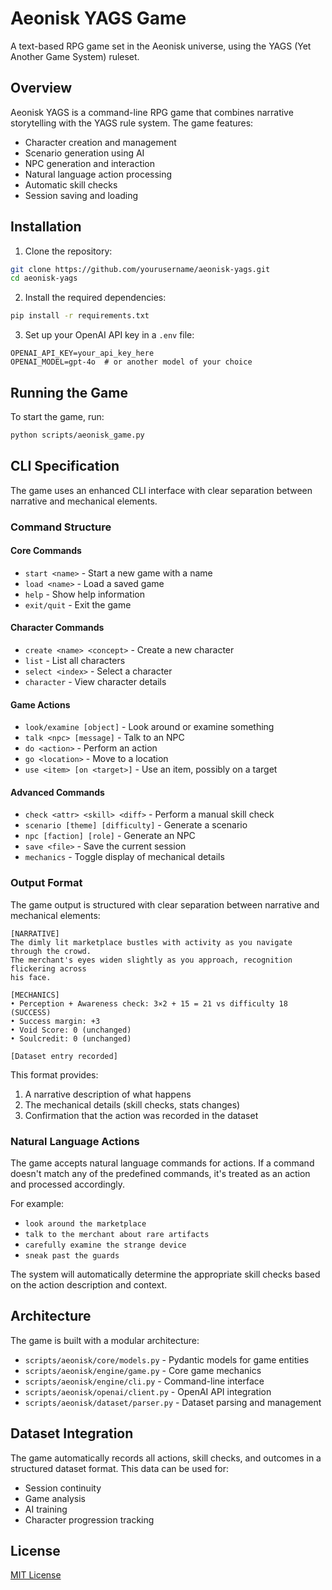 # Aeonisk YAGS Game

A text-based RPG game set in the Aeonisk universe, using the YAGS (Yet Another Game System) ruleset.

## Overview

Aeonisk YAGS is a command-line RPG game that combines narrative storytelling with the YAGS rule system. The game features:

- Character creation and management
- Scenario generation using AI
- NPC generation and interaction
- Natural language action processing
- Automatic skill checks
- Session saving and loading

## Installation

1. Clone the repository:
```bash
git clone https://github.com/yourusername/aeonisk-yags.git
cd aeonisk-yags
```

2. Install the required dependencies:
```bash
pip install -r requirements.txt
```

3. Set up your OpenAI API key in a `.env` file:
```
OPENAI_API_KEY=your_api_key_here
OPENAI_MODEL=gpt-4o  # or another model of your choice
```

## Running the Game

To start the game, run:

```bash
python scripts/aeonisk_game.py
```

## CLI Specification

The game uses an enhanced CLI interface with clear separation between narrative and mechanical elements.

### Command Structure

#### Core Commands
- `start <name>` - Start a new game with a name
- `load <name>` - Load a saved game
- `help` - Show help information
- `exit/quit` - Exit the game

#### Character Commands
- `create <name> <concept>` - Create a new character
- `list` - List all characters
- `select <index>` - Select a character
- `character` - View character details

#### Game Actions
- `look/examine [object]` - Look around or examine something
- `talk <npc> [message]` - Talk to an NPC
- `do <action>` - Perform an action
- `go <location>` - Move to a location
- `use <item> [on <target>]` - Use an item, possibly on a target

#### Advanced Commands
- `check <attr> <skill> <diff>` - Perform a manual skill check
- `scenario [theme] [difficulty]` - Generate a scenario
- `npc [faction] [role]` - Generate an NPC
- `save <file>` - Save the current session
- `mechanics` - Toggle display of mechanical details

### Output Format

The game output is structured with clear separation between narrative and mechanical elements:

```
[NARRATIVE]
The dimly lit marketplace bustles with activity as you navigate through the crowd. 
The merchant's eyes widen slightly as you approach, recognition flickering across 
his face.

[MECHANICS]
• Perception + Awareness check: 3×2 + 15 = 21 vs difficulty 18 (SUCCESS)
• Success margin: +3
• Void Score: 0 (unchanged)
• Soulcredit: 0 (unchanged)

[Dataset entry recorded]
```

This format provides:
1. A narrative description of what happens
2. The mechanical details (skill checks, stats changes)
3. Confirmation that the action was recorded in the dataset

### Natural Language Actions

The game accepts natural language commands for actions. If a command doesn't match any of the predefined commands, it's treated as an action and processed accordingly.

For example:
- `look around the marketplace`
- `talk to the merchant about rare artifacts`
- `carefully examine the strange device`
- `sneak past the guards`

The system will automatically determine the appropriate skill checks based on the action description and context.

## Architecture

The game is built with a modular architecture:

- `scripts/aeonisk/core/models.py` - Pydantic models for game entities
- `scripts/aeonisk/engine/game.py` - Core game mechanics
- `scripts/aeonisk/engine/cli.py` - Command-line interface
- `scripts/aeonisk/openai/client.py` - OpenAI API integration
- `scripts/aeonisk/dataset/parser.py` - Dataset parsing and management

## Dataset Integration

The game automatically records all actions, skill checks, and outcomes in a structured dataset format. This data can be used for:

- Session continuity
- Game analysis
- AI training
- Character progression tracking

## License

[MIT License](LICENSE)
